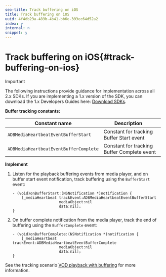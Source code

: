 ```yaml
---
seo-title: Track buffering on iOS
title: Track buffering on iOS
uuid: 4f4db23a-489b-4b41-bb6e-393ec64d52a2
index: y
internal: n
snippet: y
---
```


# Track buffering on iOS{#track-buffering-on-ios}

>[!IMPORTANT]
>
>The following instructions provide guidance for implementation across all 2.x SDKs. If you are implementing a 1.x version of the SDK, you can download the 1.x Developers Guides here: [Download SDKs](../../../sdk-implement/download-sdks.md).

**Buffer tracking constants:**

|  Constant name  | Description&nbsp;&nbsp;&nbsp;&nbsp;  |
|---|---|
|  `ADBMediaHeartbeatEventBufferStart`  | Constant for tracking Buffer Start event  |
|  `ADBMediaHeartbeatEventBufferComplete`  | Constant for tracking Buffer Complete event  |

**Implement**

1. Listen for the playback buffering events from media player, and on buffer start event notification, track buffering using the `BufferStart` event: 

   ```
   - (void)onBufferStart:(NSNotification *)notification { 
       [_mediaHeartbeat trackEvent:ADBMediaHeartbeatEventBufferStart  
                        mediaObject:nil  
                        data:nil]; 
   }
   ```

1. On buffer complete notification from the media player, track the end of buffering using the `BufferComplete` event: 

   ```
   - (void)onBufferComplete:(NSNotification *)notification { 
       [_mediaHeartbeat trackEvent:ADBMediaHeartbeatEventBufferComplete  
                        mediaObject:nil  
                        data:nil]; 
   }
   ```

See the tracking scenario [VOD playback with buffering](../../../sdk-implement/tracking-scenarios/vod-buffering.md) for more information.
